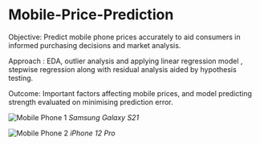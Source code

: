 # Mobile-Price-Prediction

Objective: Predict mobile phone prices accurately to aid consumers in informed purchasing decisions and market analysis.

Approach : EDA, outlier analysis and applying linear regression model , stepwise regression along with residual analysis aided by hypothesis testing.

Outcome: Important factors affecting mobile prices, and model predicting strength evaluated on minimising prediction error.

![Mobile Phone 1](https://example.com/mobile_phone_1.jpg)
*Samsung Galaxy S21*

![Mobile Phone 2](https://example.com/mobile_phone_2.jpg)
*iPhone 12 Pro*
